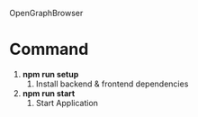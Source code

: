 OpenGraphBrowser

# Command
1. **npm run setup**
   1. Install backend & frontend dependencies
2. **npm run start**
   1. Start Application
